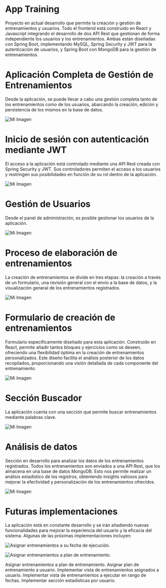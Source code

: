 # App Training

Proyecto en actual desarrollo que permite la creación y gestión de entrenamientos y usuarios.
Todo el frontend está construido en React y Javascript integrando el desarrollo de dos API Rest que gestionan de forma independiente los usuarios y los entrenamientos.
Ambas están diseñadas con Spring Boot, implementando MySQL, Spring Security y JWT para la autenticación de usuarios, y Spring Boot con MongoDB para la gestión de entrenamientos.

# Aplicación Completa de Gestión de Entrenamientos
Desde la aplicación, se puede llevar a cabo una gestión completa tanto de los entrenamientos como de los usuarios, abarcando la creación, edición y persistencia de los mismos en la base de datos.

![Mi Imagen](/PhotoDemoApp/general2.webp)

# Inicio de sesión con autenticación mediante JWT
El acceso a la aplicación está controlado mediante una API Rest creada con Spring Security y JWT. Sus controladores permiten el acceso a los usuarios y restringen sus posibilidades en función de su rol dentro de la aplicación.

![Mi Imagen](/PhotoDemoApp/useresylogin.webp)

# Gestión de Usuarios
Desde el panel de administración, es posible gestionar los usuarios de la aplicación.

![Mi Imagen](/PhotoDemoApp/formulariousuariosportaltil.webp)

# Proceso de elaboración de entrenamientos
La creación de entrenamientos se divide en tres etapas: la creación a través de un formulario, una revisión general con el envío a la base de datos, y la visualización general de los entrenamientos registrados.

![Mi Imagen](/PhotoDemoApp/crearprocesofondooscuro.webp)

# Formulario de creación de entrenamientos
Formulario específicamente diseñado para esta aplicación. Construido en React, permite añadir tantos bloques y ejercicios como se deseen, ofreciendo una flexibilidad óptima en la creación de entrenamientos personalizados. Este diseño facilita el análisis posterior de los datos recopilados, proporcionando una visión detallada de cada componente del entrenamiento.

![Mi Imagen](/PhotoDemoApp/secundaria.webp)

# Sección Buscador
La aplicación cuenta con una sección que permite buscar entrenamientos mediante palabras clave.

![Mi Imagen](/PhotoDemoApp/buscador.webp)

# Análisis de datos
Sección en desarrollo para analizar los datos de los entrenamientos registrados. Todos los entrenamientos son enviados a una API Rest, que los almacena en una base de datos MongoDB. Esto nos permite realizar un análisis estadístico de los registros, obteniendo insights valiosos para mejorar la efectividad y personalización de los entrenamientos ofrecidos.

![Mi Imagen](/PhotoDemoApp/estadisticas.webp)

# Futuras implementaciones
La aplicación está en constante desarrollo y se irán añadiendo nuevas funcionalidades para mejorar la experiencia del usuario y la eficacia del sistema. Algunas de las próximas implementaciones incluyen:

![Asignar entrenamientos a su fecha de ejecución.](https://img.shields.io/badge/APLICACIÓN%20DE%20GESTIÓN%20DE%20ENTRENAMIENTOS%20CON%20CONTROL%20DE%20USUARIOS-2d259c)

![Asignar entrenamientos a plan de entrenamiento.](https://img.shields.io/badge/APLICACIÓN%20DE%20GESTIÓN%20DE%20ENTRENAMIENTOS%20CON%20CONTROL%20DE%20USUARIOS-2d259c)



Asignar entrenamientos a plan de entrenamiento.
Asignar plan de entrenamiento a usuario.
Implementar vista de entrenamientos asignados a usuario.
Implementar vista de entrenamientos a ejecutar en rango de fechas.
Implementar sección estadísticas por usuario.
